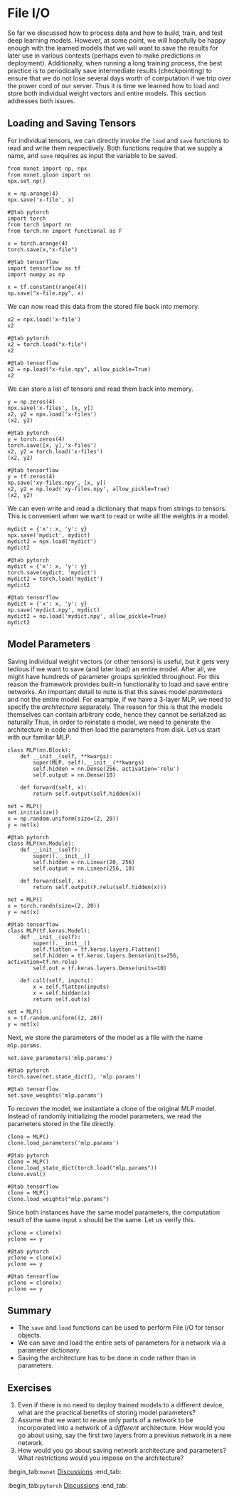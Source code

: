 # File I/O

So far we discussed how to process data and how
to build, train, and test deep learning models.
However, at some point, we will hopefully be happy enough
with the learned models that we will want
to save the results for later use in various contexts
(perhaps even to make predictions in deployment).
Additionally, when running a long training process,
the best practice is to periodically save intermediate results (checkpointing)
to ensure that we do not lose several days worth of computation
if we trip over the power cord of our server.
Thus it is time we learned how to load and store
both individual weight vectors and entire models.
This section addresses both issues.

## Loading and Saving Tensors

For individual tensors, we can directly
invoke the `load` and `save` functions
to read and write them respectively.
Both functions require that we supply a name,
and `save` requires as input the variable to be saved.

```{.python .input}
from mxnet import np, npx
from mxnet.gluon import nn
npx.set_np()

x = np.arange(4)
npx.save('x-file', x)
```

```{.python .input}
#@tab pytorch
import torch
from torch import nn
from torch.nn import functional as F

x = torch.arange(4)
torch.save(x,"x-file")
```

```{.python .input}
#@tab tensorflow
import tensorflow as tf
import numpy as np

x = tf.constant(range(4))
np.save("x-file.npy", x)
```

We can now read this data from the stored file back into memory.

```{.python .input}
x2 = npx.load('x-file')
x2
```

```{.python .input}
#@tab pytorch
x2 = torch.load("x-file")
x2
```

```{.python .input}
#@tab tensorflow
x2 = np.load("x-file.npy", allow_pickle=True)
x2
```

We can store a list of tensors and read them back into memory.

```{.python .input}
y = np.zeros(4)
npx.save('x-files', [x, y])
x2, y2 = npx.load('x-files')
(x2, y2)
```

```{.python .input}
#@tab pytorch
y = torch.zeros(4)
torch.save([x, y],'x-files')
x2, y2 = torch.load('x-files')
(x2, y2)
```

```{.python .input}
#@tab tensorflow
y = tf.zeros(4)
np.save('xy-files.npy', [x, y])
x2, y2 = np.load('xy-files.npy', allow_pickle=True)
(x2, y2)
```

We can even write and read a dictionary that maps
from strings to tensors.
This is convenient when we want
to read or write all the weights in a model.

```{.python .input}
mydict = {'x': x, 'y': y}
npx.save('mydict', mydict)
mydict2 = npx.load('mydict')
mydict2
```

```{.python .input}
#@tab pytorch
mydict = {'x': x, 'y': y}
torch.save(mydict, 'mydict')
mydict2 = torch.load('mydict')
mydict2
```

```{.python .input}
#@tab tensorflow
mydict = {'x': x, 'y': y}
np.save('mydict.npy', mydict)
mydict2 = np.load('mydict.npy', allow_pickle=True)
mydict2
```

## Model Parameters

Saving individual weight vectors (or other tensors) is useful,
but it gets very tedious if we want to save
(and later load) an entire model.
After all, we might have hundreds of
parameter groups sprinkled throughout.
For this reason the framework provides built-in functionality
to load and save entire networks.
An important detail to note is that this
saves model *parameters* and not the entire model.
For example, if we have a 3-layer MLP,
we need to specify the *architecture* separately.
The reason for this is that the models themselves can contain arbitrary code,
hence they cannot be serialized as naturally
Thus, in order to reinstate a model, we need
to generate the architecture in code
and then load the parameters from disk.
Let us start with our familiar MLP.

```{.python .input}
class MLP(nn.Block):
    def __init__(self, **kwargs):
        super(MLP, self).__init__(**kwargs)
        self.hidden = nn.Dense(256, activation='relu')
        self.output = nn.Dense(10)

    def forward(self, x):
        return self.output(self.hidden(x))

net = MLP()
net.initialize()
x = np.random.uniform(size=(2, 20))
y = net(x)
```

```{.python .input}
#@tab pytorch
class MLP(nn.Module):
    def __init__(self):
        super().__init__()
        self.hidden = nn.Linear(20, 256)
        self.output = nn.Linear(256, 10)

    def forward(self, x):
        return self.output(F.relu(self.hidden(x)))

net = MLP()
x = torch.randn(size=(2, 20))
y = net(x)
```

```{.python .input}
#@tab tensorflow
class MLP(tf.keras.Model):
    def __init__(self):
        super().__init__()
        self.flatten = tf.keras.layers.Flatten()
        self.hidden = tf.keras.layers.Dense(units=256, activation=tf.nn.relu)
        self.out = tf.keras.layers.Dense(units=10)

    def call(self, inputs):
        x = self.flatten(inputs)
        x = self.hidden(x)
        return self.out(x)

net = MLP()
x = tf.random.uniform((2, 20))
y = net(x)
```

Next, we store the parameters of the model as a file with the name `mlp.params`.

```{.python .input}
net.save_parameters('mlp.params')
```

```{.python .input}
#@tab pytorch
torch.save(net.state_dict(), 'mlp.params')
```

```{.python .input}
#@tab tensorflow
net.save_weights('mlp.params')
```

To recover the model, we instantiate a clone
of the original MLP model.
Instead of randomly initializing the model parameters,
we read the parameters stored in the file directly.

```{.python .input}
clone = MLP()
clone.load_parameters('mlp.params')
```

```{.python .input}
#@tab pytorch
clone = MLP()
clone.load_state_dict(torch.load("mlp.params"))
clone.eval()
```

```{.python .input}
#@tab tensorflow
clone = MLP()
clone.load_weights("mlp.params")
```

Since both instances have the same model parameters,
the computation result of the same input `x` should be the same.
Let us verify this.

```{.python .input}
yclone = clone(x)
yclone == y
```

```{.python .input}
#@tab pytorch
yclone = clone(x)
yclone == y
```

```{.python .input}
#@tab tensorflow
yclone = clone(x)
yclone == y
```

## Summary

* The `save` and `load` functions can be used to perform File I/O for tensor objects.
* We can save and load the entire sets of parameters for a network via a parameter dictionary.
* Saving the architecture has to be done in code rather than in parameters.

## Exercises

1. Even if there is no need to deploy trained models to a different device, what are the practical benefits of storing model parameters?
1. Assume that we want to reuse only parts of a network to be incorporated into a network of a *different* architecture. How would you go about using, say the first two layers from a previous network in a new network.
1. How would you go about saving network architecture and parameters? What restrictions would you impose on the architecture?

:begin_tab:`mxnet`
[Discussions](https://discuss.d2l.ai/t/60)
:end_tab:

:begin_tab:`pytorch`
[Discussions](https://discuss.d2l.ai/t/61)
:end_tab:
